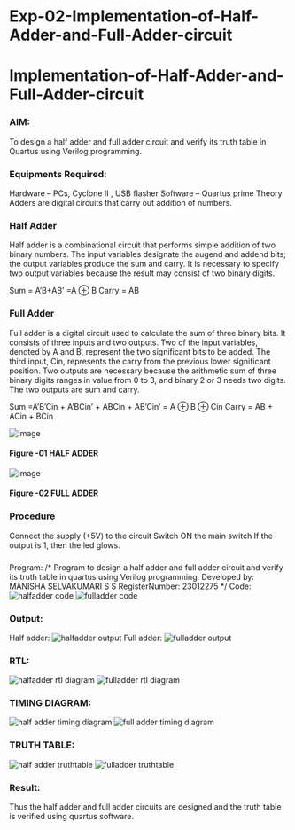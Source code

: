 # Exp-02-Implementation-of-Half-Adder-and-Full-Adder-circuit

# Implementation-of-Half-Adder-and-Full-Adder-circuit
### AIM:
To design a half adder and full adder circuit and verify its truth table in Quartus using Verilog programming.

### Equipments Required:
Hardware – PCs, Cyclone II , USB flasher
Software – Quartus prime
Theory
Adders are digital circuits that carry out addition of numbers.

### Half Adder
Half adder is a combinational circuit that performs simple addition of two binary numbers. The input variables designate the augend and addend bits; the output variables produce the sum and carry. It is necessary to specify two output variables because the result may consist of two binary digits.

Sum = A’B+AB’ =A ⊕ B Carry = AB

### Full Adder
Full adder is a digital circuit used to calculate the sum of three binary bits. It consists of three inputs and two outputs. Two of the input variables, denoted by A and B, represent the two significant bits to be added. The third input, Cin, represents the carry from the previous lower significant position. Two outputs are necessary because the arithmetic sum of three binary digits ranges in value from 0 to 3, and binary 2 or 3 needs two digits. The two outputs are sum and carry.

Sum =A’B’Cin + A’BCin’ + ABCin + AB’Cin’ = A ⊕ B ⊕ Cin Carry = AB + ACin + BCin

 ![image](https://user-images.githubusercontent.com/36288975/163552156-a13e5a56-c638-4110-97d9-8896907c8d25.png)

#### Figure -01 HALF ADDER 


![image](https://user-images.githubusercontent.com/36288975/163552057-b3547877-6d07-45b4-b7e0-bcfebfad9e1d.png)

#### Figure -02 FULL ADDER 

### Procedure

Connect the supply (+5V) to the circuit
Switch ON the main switch
If the output is 1, then the led glows.
### 
Program:
/*
Program to design a half adder and full adder circuit and verify its truth table in quartus using Verilog programming.
Developed by: MANISHA SELVAKUMARI S S 
RegisterNumber: 23012275 
*/
Code:
![halfadder code](https://github.com/vasanthkumarch/Exp-02-Implementation-of-Half-Adder-and-Full-Adder-circuit/assets/147474298/a43eb478-9464-4725-aad2-0b368bcc7c01)
![fulladder code](https://github.com/vasanthkumarch/Exp-02-Implementation-of-Half-Adder-and-Full-Adder-circuit/assets/147474298/8f8d6734-83cd-493c-97da-0349793de3db)

### Output:
Half adder:
![halfadder output](https://github.com/vasanthkumarch/Exp-02-Implementation-of-Half-Adder-and-Full-Adder-circuit/assets/147474298/fcddec93-47ff-400f-94ee-e3840f45efad)
Full adder:
![fulladder output](https://github.com/vasanthkumarch/Exp-02-Implementation-of-Half-Adder-and-Full-Adder-circuit/assets/147474298/d83a6edb-55bd-4290-a771-e657b7e7a591)

### RTL:
![halfadder rtl diagram](https://github.com/vasanthkumarch/Exp-02-Implementation-of-Half-Adder-and-Full-Adder-circuit/assets/147474298/f2318115-5e82-48f8-bc00-daf626ab2760)
![fulladder rtl diagram](https://github.com/vasanthkumarch/Exp-02-Implementation-of-Half-Adder-and-Full-Adder-circuit/assets/147474298/c39f11be-9bbe-45c0-88e2-517f76d217b6)

### TIMING DIAGRAM:
![half adder timing diagram](https://github.com/vasanthkumarch/Exp-02-Implementation-of-Half-Adder-and-Full-Adder-circuit/assets/147474298/dd10be2d-1392-4020-804c-3425ea435f25)
![full adder timing diagram](https://github.com/vasanthkumarch/Exp-02-Implementation-of-Half-Adder-and-Full-Adder-circuit/assets/147474298/9f0e7cb5-a2b7-4fb5-af97-2d3282def1be)

### TRUTH TABLE:
![half adder truthtable](https://github.com/vasanthkumarch/Exp-02-Implementation-of-Half-Adder-and-Full-Adder-circuit/assets/147474298/9ecbdfdc-b61c-49d6-9af3-ed7728efe202)
![fulladder truthtable](https://github.com/vasanthkumarch/Exp-02-Implementation-of-Half-Adder-and-Full-Adder-circuit/assets/147474298/ce1a9f28-2292-4f46-b407-f3695091f1ac)

### Result:
Thus the half adder and full adder circuits are designed and the truth table is verified using quartus software.
